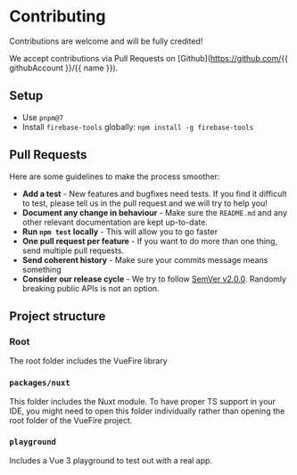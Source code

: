# Contributing

Contributions are welcome and will be fully credited!

We accept contributions via Pull Requests on [Github](<https://github.com/>{{ githubAccount }}/{{ name }}).

## Setup

- Use `pnpm@7`
- Install `firebase-tools` globally: `npm install -g firebase-tools`

## Pull Requests

Here are some guidelines to make the process smoother:

- **Add a test** - New features and bugfixes need tests. If you find it difficult to test, please tell us in the pull request and we will try to help you!
- **Document any change in behaviour** - Make sure the `README.md` and any other relevant documentation are kept up-to-date.
- **Run `npm test` locally** - This will allow you to go faster
- **One pull request per feature** - If you want to do more than one thing, send multiple pull requests.
- **Send coherent history** - Make sure your commits message means something
- **Consider our release cycle** - We try to follow [SemVer v2.0.0](http://semver.org/). Randomly breaking public APIs is not an option.

## Project structure

### Root

The root folder includes the VueFire library

### `packages/nuxt`

This folder includes the Nuxt module. To have proper TS support in your IDE, you might need to open this folder individually rather than opening the root folder of the VueFire project.

### `playground`

Includes a Vue 3 playground to test out with a real app.
